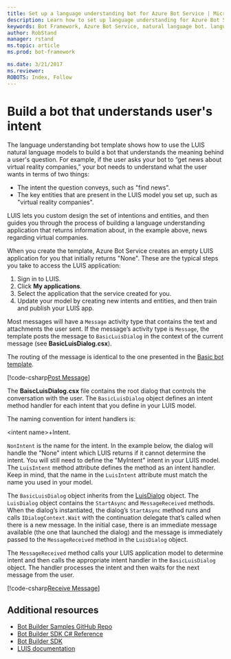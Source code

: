 ```yaml
---
title: Set up a language understanding bot for Azure Bot Service | Microsoft Docs
description: Learn how to set up language understanding for Azure Bot Service.
keywords: Bot Framework, Azure Bot Service, natural language bot. language understanding bog
author: RobStand
manager: rstand
ms.topic: article
ms.prod: bot-framework

ms.date: 3/21/2017
ms.reviewer:
ROBOTS: Index, Follow
---
```


# Build a bot that understands user's intent


The language understanding bot template shows how to use the LUIS natural language models to build a bot that understands the meaning behind a user's question. For example, if the user asks your bot to “get news about virtual reality companies,” your bot needs to understand what the user wants in terms of two things:
- The intent the question conveys, such as "find news".
- The key entities that are present in the LUIS model you set up, such as "virtual reality companies".

LUIS lets you custom design the set of intentions and entities, and then guides you through the process of building a language understanding application that returns information about, in the example above, news regarding virtual companies.

When you create the template, Azure Bot Service creates an empty LUIS application for you that initially returns "None". These are the typical steps you take to access the LUIS application:

1. Sign in to LUIS.
2. Click **My applications**.
3. Select the application that the service created for you.
4. Update your model by creating new intents and entities, and then train and publish your LUIS app.

Most messages will have a `Message` activity type that contains the text and attachments the user sent. If the message’s activity type is `Message`, the template posts the message to `BasicLuisDialog` in the context of the current message (see **BasicLuisDialog.csx**).

The routing of the message is identical to the one presented in the [Basic bot template](~/azure-bot-template-basic.md).

[!code-csharp[Post Message](~/includes/code/azure-understanding-language.cs#postMessage)]

The **BaiscLuisDialog.csx** file contains the root dialog that controls the conversation with the user. The `BasicLuisDialog` object defines an intent method handler for each intent that you define in your LUIS model. 

The naming convention for intent handlers is:

\<intent name\>+Intent. 

`NonIntent` is the name for the intent. In the example below, the dialog will handle the "None" intent which LUIS returns if it cannot determine the intent. You will still need to define the "MyIntent" intent in your LUIS model. The `LuisIntent` method attribute defines the method as an intent handler. Keep in mind, that the name in the `LuisIntent` attribute must match the name you used in your model.

The `BasicLuisDialog` object inherits from the [LuisDialog][luisDialog] object. The `LuisDialog` object contains the `StartAsync` and `MessageReceived` methods. When the dialog’s instantiated, the dialog’s `StartAsync` method runs and calls `IDialogContext.Wait` with the continuation delegate that’s called when there is a new message. In the initial case, there is an immediate message available (the one that launched the dialog) and the message is immediately passed to the `MessageReceived` method in the `LuisDialog` object.

The `MessageReceived` method calls your LUIS application model to determine intent and then calls the appropriate intent handler in the `BasicLuisDialog` object. The handler processes the intent and then waits for the next message from the user.

[!code-csharp[Receive Message](~/includes/code/azure-understanding-language.cs#receiveMessage)]

## Additional resources

- <a href="https://github.com/Microsoft/BotBuilder-Samples" target="_blank">Bot Builder Samples GitHub Repo</a>
- [Bot Builder SDK C# Reference][botBuilderSDKReference]
- <a href="https://github.com/Microsoft/BotBuilder-Samples" target="_blank">Bot Builder SDK</a>
- <a href="https://www.luis.ai/Help" target="_blank">LUIS documentation</a>

[luisDialog]: https://docs.botframework.com/en-us/csharp/builder/sdkreference/d8/df9/class_microsoft_1_1_bot_1_1_builder_1_1_dialogs_1_1_luis_dialog.html/

[botBuilderSDKReference]: https://docs.botframework.com/en-us/csharp/builder/sdkreference/